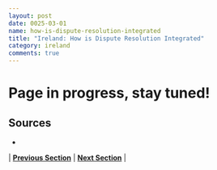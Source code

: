 ```yaml
---
layout: post
date: 0025-03-01
name: how-is-dispute-resolution-integrated
title: "Ireland: How is Dispute Resolution Integrated"
category: ireland
comments: true
---
```



# Page in progress, stay tuned!


Sources 
-- 
- 


| **[Previous Section](https://neo-project.github.io/global-blockchain-compliance-hub//ireland/ireland-smart-contracts.html)** | **[Next Section]( https://neo-project.github.io/global-blockchain-compliance-hub//ireland/ireland-nullify-smart-contracts.html)** |
